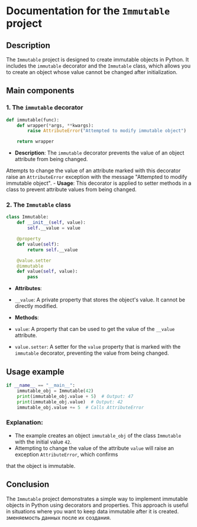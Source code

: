 # Documentation for the `Immutable` project

## Description
The `Immutable` project is designed to create immutable objects in Python. It includes the
`immutable` decorator and the `Immutable` class, which allows you to create an object whose value cannot be changed
after initialization.

## Main components

### 1. The `immutable` decorator
```python
def immutable(func):
    def wrapper(*args, **kwargs):
        raise AttributeError("Attempted to modify immutable object")

    return wrapper
```

- **Description**: The `immutable` decorator prevents the value of an object attribute from being changed.

Attempts to change the value of an attribute marked with this decorator raise an
`AttributeError` exception with the message "Attempted to modify immutable object". - **Usage**: 
This decorator is applied to setter methods in a class to prevent attribute values from being changed.

### 2. The `Immutable` class

```python
class Immutable:
    def __init__(self, value):
        self.__value = value

    @property
    def value(self):
        return self.__value

    @value.setter
    @immutable
    def value(self, value):
        pass
```

- **Attributes**:
- `__value`: A private property that stores the object's value. It cannot be directly modified.

- **Methods**:
- `value`: A property that can be used to get the value of the `__value` attribute.
- `value.setter`: A setter for the `value` property that is marked with the `immutable` decorator,
preventing the value from being changed.

## Usage example
```python
if __name__ == "__main__":
    immutable_obj = Immutable(42)
    print(immutable_obj.value + 5)  # Output: 47
    print(immutable_obj.value)  # Output: 42
    immutable_obj.value += 5  # Calls AttributeError
```

### Explanation:

- The example creates an object `immutable_obj` of the class `Immutable` with the initial value `42`.
- Attempting to change the value of the attribute `value` will raise an exception `AttributeError`, which confirms

that the object is immutable.

## Conclusion

The `Immutable` project demonstrates a simple way to implement immutable objects in Python
using decorators and properties.
This approach is useful in situations where you want to keep data immutable after it is created.
зменяемость данных после их создания.
